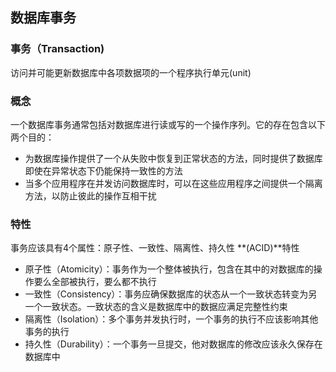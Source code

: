 ## 数据库事务

### 事务（Transaction)

访问并可能更新数据库中各项数据项的一个程序执行单元(unit)

### 概念

一个数据库事务通常包括对数据库进行读或写的一个操作序列。它的存在包含以下两个目的：

- 为数据库操作提供了一个从失败中恢复到正常状态的方法，同时提供了数据库即使在异常状态下仍能保持一致性的方法
- 当多个应用程序在并发访问数据库时，可以在这些应用程序之间提供一个隔离方法，以防止彼此的操作互相干扰



### 特性

事务应该具有4个属性：原子性、一致性、隔离性、持久性         **(ACID)**特性

- 原子性（Atomicity）：事务作为一个整体被执行，包含在其中的对数据库的操作要么全部被执行，要么都不执行
- 一致性（Consistency）：事务应确保数据库的状态从一个一致状态转变为另一个一致状态。一致状态的含义是数据库中的数据应满足完整性约束
- 隔离性（Isolation）：多个事务并发执行时，一个事务的执行不应该影响其他事务的执行
- 持久性（Durability）：一个事务一旦提交，他对数据库的修改应该永久保存在数据库中

